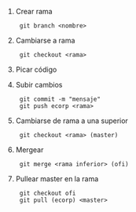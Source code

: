 1. Crear rama

        git branch <nombre>

2. Cambiarse a rama

        git checkout <rama>

3. Picar código
4. Subir cambios
        
        git commit -m "mensaje"
        git push ecorp <rama>

5. Cambiarse de rama a una superior

        git checkout <rama> (master)

6. Mergear

        git merge <rama inferior> (ofi)

7. Pullear master en la rama

        git checkout ofi
        git pull (ecorp) <master>